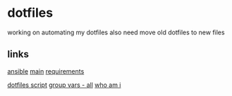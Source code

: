 # dotfiles

working on automating my dotfiles
also need move old dotfiles to new files

## links

[ansible](./ansible.cfg)
[main](./main.yml)
[requirements](./requirements.yml)

[dotfiles script](./bin/dotfiles)
[group vars - all](./group_vars/all)
[who am i](./pre_tasks/whoami.yml)

<!-- need to add roles -->
